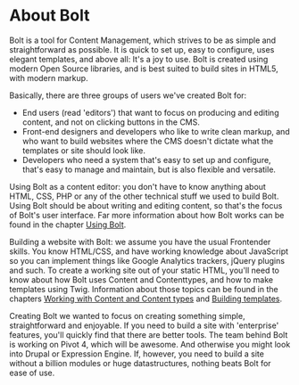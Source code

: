 About Bolt 
==========

Bolt is a tool for Content Management, which strives to be as simple and straightforward as possible. It is quick to set up, easy to configure, uses elegant templates, and above all: It's a joy to use. Bolt is created using modern Open Source libraries, and is best suited to build sites in HTML5, with modern markup.

Basically, there are three groups of users we've created Bolt for:

 - End users (read 'editors') that want to focus on producing and editing content, and not on clicking buttons in the CMS. 
 - Front-end designers and developers who like to write clean markup, and who want to build websites where the CMS doesn't dictate what the templates or site should look like.
 - Developers who need a system that's easy to set up and configure, that's easy to manage and maintain, but is also flexible and versatile.

Using Bolt as a content editor: you don't have to know anything about HTML, CSS, PHP or any of the other technical stuff we used to build Bolt. Using Bolt should be about writing and editing content, so that's the focus of Bolt's user interface. Far more information about how Bolt works can be found in the chapter [Using Bolt](/using).

Building a website with Bolt: we assume you have the usual Frontender skills. You know HTML/CSS, and have working knowledge about JavaScript so you can implement things like Google Analytics trackers, jQuery plugins and such. To create a working site out of your static HTML, you'll need to know about how Bolt uses Content and Contenttypes, and how to make templates using Twig. Information about those topics can be found in the chapters [Working with Content and Content types](/content) and [Building templates](/templates).

Creating Bolt we wanted to focus on creating something simple, straightforward and enjoyable. If you need to build a site with 'enterprise' features, you'll quickly find that there are better tools. The team behind Bolt is working on Pivot 4, which will be awesome. And otherwise you might look into Drupal or Expression Engine. If, however, you need to build a site without a billion modules or huge datastructures, nothing beats Bolt for ease of use. 